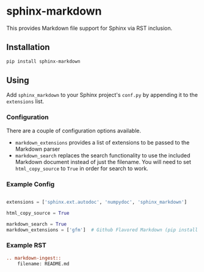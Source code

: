 # sphinx-markdown
This provides Markdown file support for Sphinx via RST inclusion.

## Installation

```bash
pip install sphinx-markdown
```

## Using
Add `sphinx_markdown` to your Sphinx project's `conf.py` by appending it to the
`extensions` list.

### Configuration
There are a couple of configuration options available.

* `markdown_extensions` provides a list of extensions to be passed to the
    Markdown parser
* `markdown_search` replaces the search functionality to use the included
    Markdown document instead of just the filename. You will need to set
    `html_copy_source` to `True` in order for search to work.

### Example Config

```python

extensions = ['sphinx.ext.autodoc', 'numpydoc', 'sphinx_markdown']

html_copy_source = True

markdown_search = True
markdown_extensions = ['gfm']  # Github Flavored Markdown (pip install py-gfm)
```

### Example RST

```rst
.. markdown-ingest::
    filename: README.md
```
